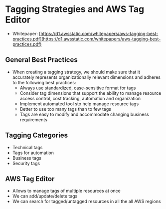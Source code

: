 # Tagging Strategies and AWS Tag Editor

- Whitepaper: [https://d1.awsstatic.com/whitepapers/aws-tagging-best-practices.pdf](https://d1.awsstatic.com/whitepapers/aws-tagging-best-practices.pdf)

## General Best Practices

- When creating a tagging strategy, we should make sure that it accurately represents organizationally relevant dimensions and adheres to the following best practices:
    - Always use standardized, case-sensitive format for tags
    - Consider tag dimensions that support the ability to manage resource access control, cost tracking, automation and organization
    - Implement automated tool sto help manage resource tags
    - Better to use too many tags than to few tags
    - Tags are easy to modify and accommodate changing business requirements

## Tagging Categories

- Technical tags
- Tags for automation
- Business tags
- Security tags

## AWS Tag Editor

- Allows to manage tags of multiple resources at once
- We can add/update/delete tags
- We can search for tagged/untagged resources in all the all AWS regions